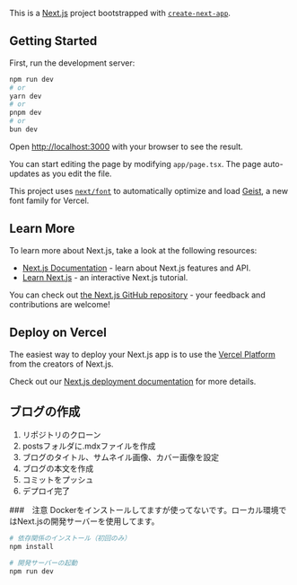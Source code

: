 This is a [Next.js](https://nextjs.org) project bootstrapped with [`create-next-app`](https://nextjs.org/docs/app/api-reference/cli/create-next-app).

## Getting Started

First, run the development server:

```bash
npm run dev
# or
yarn dev
# or
pnpm dev
# or
bun dev
```

Open [http://localhost:3000](http://localhost:3000) with your browser to see the result.

You can start editing the page by modifying `app/page.tsx`. The page auto-updates as you edit the file.

This project uses [`next/font`](https://nextjs.org/docs/app/building-your-application/optimizing/fonts) to automatically optimize and load [Geist](https://vercel.com/font), a new font family for Vercel.

## Learn More

To learn more about Next.js, take a look at the following resources:

- [Next.js Documentation](https://nextjs.org/docs) - learn about Next.js features and API.
- [Learn Next.js](https://nextjs.org/learn) - an interactive Next.js tutorial.

You can check out [the Next.js GitHub repository](https://github.com/vercel/next.js) - your feedback and contributions are welcome!

## Deploy on Vercel

The easiest way to deploy your Next.js app is to use the [Vercel Platform](https://vercel.com/new?utm_medium=default-template&filter=next.js&utm_source=create-next-app&utm_campaign=create-next-app-readme) from the creators of Next.js.

Check out our [Next.js deployment documentation](https://nextjs.org/docs/app/building-your-application/deploying) for more details.

## ブログの作成
1. リポジトリのクローン
2. postsフォルダに.mdxファイルを作成
3. ブログのタイトル、サムネイル画像、カバー画像を設定
4. ブログの本文を作成
5. コミットをプッシュ
6. デプロイ完了

###　注意
Dockerをインストールしてますが使ってないです。ローカル環境ではNext.jsの開発サーバーを使用してます。
```bash
# 依存関係のインストール（初回のみ）
npm install

# 開発サーバーの起動
npm run dev
```